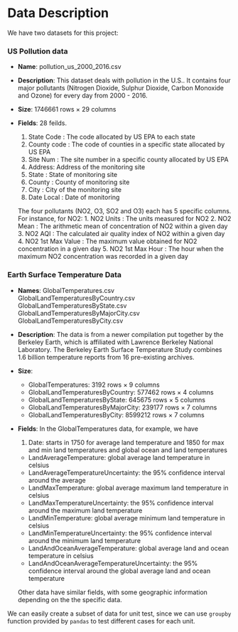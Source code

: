 # Data Description

We have two datasets for this project:

### US Pollution data
* **Name**: pollution_us_2000_2016.csv
* **Description**: This dataset deals with pollution in the U.S.. It contains four major pollutants (Nitrogen Dioxide, Sulphur Dioxide, Carbon Monoxide and Ozone) for every day from 2000 - 2016.
* **Size**: 1746661 rows × 29 columns
* **Fields**: 28 feilds.
    1. State Code : The code allocated by US EPA to each state
    2. County code : The code of counties in a specific state allocated by US EPA
    3. Site Num : The site number in a specific county allocated by US EPA
    4. Address: Address of the monitoring site
    5. State : State of monitoring site
    6. County : County of monitoring site
    7. City : City of the monitoring site
    8. Date Local : Date of monitoring

    The four pollutants (NO2, O3, SO2 and O3) each has 5 specific columns. For instance, for NO2:
        1. NO2 Units : The units measured for NO2
        2. NO2 Mean : The arithmetic mean of concentration of NO2 within a given day
        3. NO2 AQI : The calculated air quality index of NO2 within a given day
        4. NO2 1st Max Value : The maximum value obtained for NO2 concentration in a given day
        5. NO2 1st Max Hour : The hour when the maximum NO2 concentration was recorded in a given day

### Earth Surface Temperature Data
* **Names**:
    GlobalTemperatures.csv
    GlobalLandTemperaturesByCountry.csv
    GlobalLandTemperaturesByState.csv
    GlobalLandTemperaturesByMajorCity.csv
    GlobalLandTemperaturesByCity.csv
* **Description**: The data is from a newer compilation put together by the Berkeley Earth, which is affiliated with Lawrence Berkeley National Laboratory. The Berkeley Earth Surface Temperature Study combines 1.6 billion temperature reports from 16 pre-existing archives.
* **Size**:
    * GlobalTemperatures: 3192 rows × 9 columns
    * GlobalLandTemperaturesByCountry: 577462 rows × 4 columns
    * GlobalLandTemperaturesByState: 645675 rows × 5 columns
    * GlobalLandTemperaturesByMajorCity: 239177 rows × 7 columns
    * GlobalLandTemperaturesByCity: 8599212 rows × 7 columns
* **Fields**: In the GlobalTemperatures data, for example, we have
    1. Date: starts in 1750 for average land temperature and 1850 for max and min land temperatures and global ocean and land temperatures
    * LandAverageTemperature: global average land temperature in celsius
    * LandAverageTemperatureUncertainty: the 95% confidence interval around the average
    * LandMaxTemperature: global average maximum land temperature in celsius
    * LandMaxTemperatureUncertainty: the 95% confidence interval around the maximum land temperature
    * LandMinTemperature: global average minimum land temperature in celsius
    * LandMinTemperatureUncertainty: the 95% confidence interval around the minimum land temperature
    * LandAndOceanAverageTemperature: global average land and ocean temperature in celsius
    * LandAndOceanAverageTemperatureUncertainty: the 95% confidence interval around the global average land and ocean temperature

    Other data have similar fields, with some geographic information depending on the the specific data.

We can easily create a subset of data for unit test, since we can use `groupby` function provided by `pandas` to test different cases for each unit.
